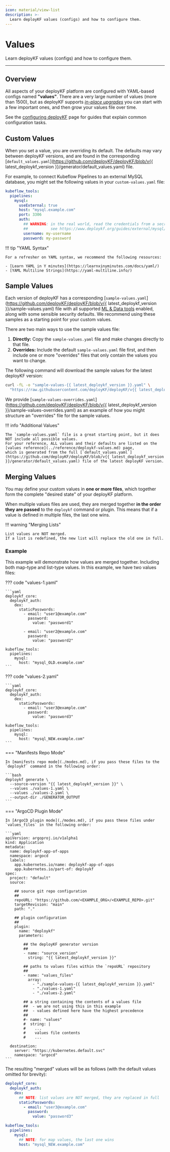 ```yaml
---
icon: material/view-list
description: >-
  Learn deployKF values (configs) and how to configure them.
---
```


# Values

Learn deployKF values (configs) and how to configure them.

---

## Overview

All aspects of your deployKF platform are configured with YAML-based configs named __"values"__.
There are a very large number of values (more than 1500), but as deployKF supports [_in-place upgrades_](./upgrade.md) you can start with a few important ones, and then grow your values file over time.

See the [configuring deployKF](./configs.md) page for guides that explain common configuration tasks.

## Custom Values

When you set a value, you are overriding its default.
The defaults may vary between deployKF versions, and are found in the corresponding [`default_values.yaml`](https://github.com/deployKF/deployKF/blob/v{{ latest_deploykf_version }}/generator/default_values.yaml) file.

For example, to connect Kubeflow Pipelines to an external MySQL database, you might set the following values in your `custom-values.yaml` file:

```yaml
kubeflow_tools:
  pipelines:
    mysql:
      useExternal: true
      host: "mysql.example.com"
      port: 3306
      auth:
        ## WARNING: in the real world, read the credentials from a secret
        ##          see https://www.deploykf.org/guides/external/mysql/
        username: my-username
        password: my-password
```

!!! tip "YAML Syntax"

    For a refresher on YAML syntax, we recommend the following resources:
    
    - [Learn YAML in Y minutes](https://learnxinyminutes.com/docs/yaml/)
    - [YAML Multiline Strings](https://yaml-multiline.info/)

## Sample Values

Each version of deployKF has a corresponding [`sample-values.yaml`](https://github.com/deployKF/deployKF/blob/v{{ latest_deploykf_version }}/sample-values.yaml) file with all supported [ML & Data tools](../reference/tools.md#tool-index) enabled, along with some sensible security defaults.
We recommend using these samples as a starting point for your custom values.

There are two main ways to use the sample values file:

1. __Directly:__ Copy the `sample-values.yaml` file and make changes directly to that file.
2. __Overrides:__ Include the default `sample-values.yaml` file first, and then include one or more "overrides" files that only contain the values you want to change.

The following command will download the sample values for the latest deployKF version:

```bash
curl -fL -o "sample-values-{{ latest_deploykf_version }}.yaml" \
  "https://raw.githubusercontent.com/deployKF/deployKF/v{{ latest_deploykf_version }}/sample-values.yaml"
```

We provide [`sample-values-overrides.yaml`](https://github.com/deployKF/deployKF/blob/v{{ latest_deploykf_version }}/sample-values-overrides.yaml) as an example of how you might structure an "overrides" file for the sample values.

!!! info "Additional Values"

    The `sample-values.yaml` file is a great starting point, but it does NOT include all possible values.
    For your reference, ALL values and their defaults are listed on the [values reference](../reference/deploykf-values.md) page, 
    which is generated from the full [`default_values.yaml`](https://github.com/deployKF/deployKF/blob/v{{ latest_deploykf_version }}/generator/default_values.yaml) file of the latest deployKF version.

## Merging Values

You may define your custom values in __one or more files__, which together form the complete "desired state" of your deployKF platform.

When multiple values files are used, they are merged together __in the order they are passed__ to the `deploykf` command or plugin.
This means that if a value is defined in multiple files, the last one wins.

!!! warning "Merging Lists"

    List values are NOT merged.
    If a list is redefined, the new list will replace the old one in full.

### Example

This example will demonstrate how values are merged together.
Including both map-type and list-type values.
In this example, we have two values files:

??? code "values-1.yaml"

    ```yaml
    deploykf_core:
      deploykf_auth:
        dex:
          staticPasswords:
            - email: "user1@example.com"
              password:
                value: "password1"

            - email: "user2@example.com"
              password:
                value: "password2"
    
    kubeflow_tools:
      pipelines:
        mysql:
          host: "mysql_OLD.example.com"
    ```

??? code "values-2.yaml"

    ```yaml
    deploykf_core:
      deploykf_auth:
        dex:
          staticPasswords:
            - email: "user3@example.com"
              password:
                value: "password3"

    kubeflow_tools:
      pipelines:
        mysql:
          host: "mysql_NEW.example.com"
    ```

=== "Manifests Repo Mode"

    In [manifests repo mode](./modes.md), if you pass these files to the `deploykf` command in the following order:
    
    ```bash
    deploykf generate \
      --source-version "{{ latest_deploykf_version }}" \
      --values ./values-1.yaml \
      --values ./values-2.yaml \
      --output-dir ./GENERATOR_OUTPUT
    ```

=== "ArgoCD Plugin Mode"

    In [ArgoCD plugin mode](./modes.md), if you pass these files under `values_files` in the following order:

    ```yaml
    apiVersion: argoproj.io/v1alpha1
    kind: Application
    metadata:
      name: deploykf-app-of-apps
      namespace: argocd
      labels:
        app.kubernetes.io/name: deploykf-app-of-apps
        app.kubernetes.io/part-of: deploykf
    spec:
      project: "default"
      source:

        ## source git repo configuration
        ##
        repoURL: "https://github.com/<EXAMPLE_ORG>/<EXAMPLE_REPO>.git"
        targetRevision: "main"
        path: "."
    
        ## plugin configuration
        ##
        plugin:
          name: "deploykf"
          parameters:
    
            ## the deployKF generator version
            ##
            - name: "source_version"
              string: "{{ latest_deploykf_version }}"
    
            ## paths to values files within the `repoURL` repository
            ##
            - name: "values_files"
              array:
                - "./sample-values-{{ latest_deploykf_version }}.yaml"
                - "./values-1.yaml"
                - "./values-2.yaml"

            ## a string containing the contents of a values file
            ##  - we are not using this in this example
            ##  - values defined here have the highest precedence
            ##
            #- name: "values"
            #  string: |
            #    ...
            #    values file contents
            #    ...

      destination:
        server: "https://kubernetes.default.svc"
        namespace: "argocd"
    ```

The resulting "merged" values will be as follows (with the default values omitted for brevity):

```yaml
deploykf_core:
  deploykf_auth:
    dex:
      ## NOTE: list values are NOT merged, they are replaced in full
      staticPasswords:
        - email: "user3@example.com"
          password:
            value: "password3"

kubeflow_tools:
  pipelines:
    mysql:
      ## NOTE: for map values, the last one wins
      host: "mysql_NEW.example.com"
```